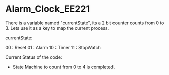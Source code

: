 # Alarm_Clock_EE221
 
There is a variable named "currentState", its a 2 bit counter counts from 0 to 3.
Lets use it as a key to map the current process.

currentState:

00 : Reset
01 : Alarm
10 : Timer
11 : StopWatch


Current Status of the code:

* State Machine to count from 0 to 4 is completed.
